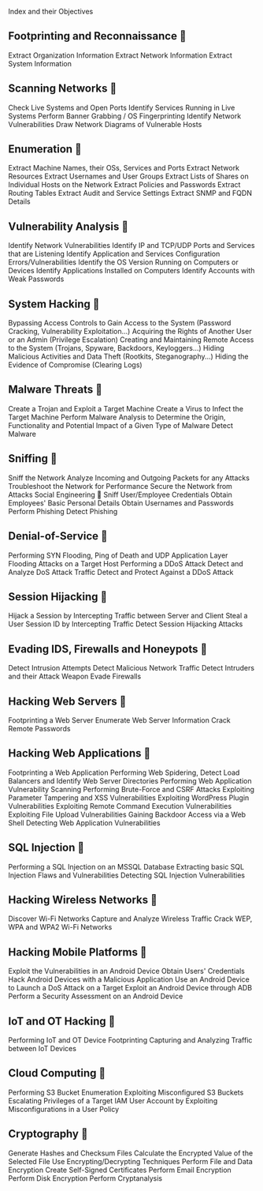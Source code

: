 Index and their Objectives
## Footprinting and Reconnaissance 👾
Extract Organization Information
Extract Network Information
Extract System Information
## Scanning Networks 👾
Check Live Systems and Open Ports
Identify Services Running in Live Systems
Perform Banner Grabbing / OS Fingerprinting
Identify Network Vulnerabilities
Draw Network Diagrams of Vulnerable Hosts
## Enumeration 👾
Extract Machine Names, their OSs, Services and Ports
Extract Network Resources
Extract Usernames and User Groups
Extract Lists of Shares on Individual Hosts on the Network
Extract Policies and Passwords
Extract Routing Tables
Extract Audit and Service Settings
Extract SNMP and FQDN Details
## Vulnerability Analysis 👾
Identify Network Vulnerabilities
Identify IP and TCP/UDP Ports and Services that are Listening
Identify Application and Services Configuration Errors/Vulnerabilities
Identify the OS Version Running on Computers or Devices
Identify Applications Installed on Computers
Identify Accounts with Weak Passwords
## System Hacking 👾
Bypassing Access Controls to Gain Access to the System (Password Cracking, Vulnerability Exploitation...)
Acquiring the Rights of Another User or an Admin (Privilege Escalation)
Creating and Maintaining Remote Access to the System (Trojans, Spyware, Backdoors, Keyloggers...)
Hiding Malicious Activities and Data Theft (Rootkits, Steganography...)
Hiding the Evidence of Compromise (Clearing Logs)
## Malware Threats 👾
Create a Trojan and Exploit a Target Machine
Create a Virus to Infect the Target Machine
Perform Malware Analysis to Determine the Origin, Functionality and Potential Impact of a Given Type of Malware
Detect Malware
## Sniffing 👾
Sniff the Network
Analyze Incoming and Outgoing Packets for any Attacks
Troubleshoot the Network for Performance
Secure the Network from Attacks
Social Engineering 👾
Sniff User/Employee Credentials
Obtain Employees' Basic Personal Details
Obtain Usernames and Passwords
Perform Phishing
Detect Phishing
## Denial-of-Service 👾
Performing SYN Flooding, Ping of Death and UDP Application Layer Flooding Attacks on a Target Host
Performing a DDoS Attack
Detect and Analyze DoS Attack Traffic
Detect and Protect Against a DDoS Attack
## Session Hijacking 👾
Hijack a Session by Intercepting Traffic between Server and Client
Steal a User Session ID by Intercepting Traffic
Detect Session Hijacking Attacks
## Evading IDS, Firewalls and Honeypots 👾
Detect Intrusion Attempts
Detect Malicious Network Traffic
Detect Intruders and their Attack Weapon
Evade Firewalls
## Hacking Web Servers 👾
Footprinting a Web Server
Enumerate Web Server Information
Crack Remote Passwords
## Hacking Web Applications 👾
Footprinting a Web Application
Performing Web Spidering, Detect Load Balancers and Identify Web Server Directories
Performing Web Application Vulnerability Scanning
Performing Brute-Force and CSRF Attacks
Exploiting Parameter Tampering and XSS Vulnerabilities
Exploiting WordPress Plugin Vulnerabilities
Exploiting Remote Command Execution Vulnerabilities
Exploiting File Upload Vulnerabilities
Gaining Backdoor Access via a Web Shell
Detecting Web Application Vulnerabilities
## SQL Injection 👾
Performing a SQL Injection on an MSSQL Database
Extracting basic SQL Injection Flaws and Vulnerabilities
Detecting SQL Injection Vulnerabilities
## Hacking Wireless Networks 👾
Discover Wi-Fi Networks
Capture and Analyze Wireless Traffic
Crack WEP, WPA and WPA2 Wi-Fi Networks
## Hacking Mobile Platforms 👾
Exploit the Vulnerabilities in an Android Device
Obtain Users' Credentials
Hack Android Devices with a Malicious Application
Use an Android Device to Launch a DoS Attack on a Target
Exploit an Android Device through ADB
Perform a Security Assessment on an Android Device
## IoT and OT Hacking 👾
Performing IoT and OT Device Footprinting
Capturing and Analyzing Traffic between IoT Devices
## Cloud Computing 👾
Performing S3 Bucket Enumeration
Exploiting Misconfigured S3 Buckets
Escalating Privileges of a Target IAM User Account by Exploiting Misconfigurations in a User Policy
## Cryptography 👾
Generate Hashes and Checksum Files
Calculate the Encrypted Value of the Selected File
Use Encrypting/Decrypting Techniques
Perform File and Data Encryption
Create Self-Signed Certificates
Perform Email Encryption
Perform Disk Encryption
Perform Cryptanalysis
